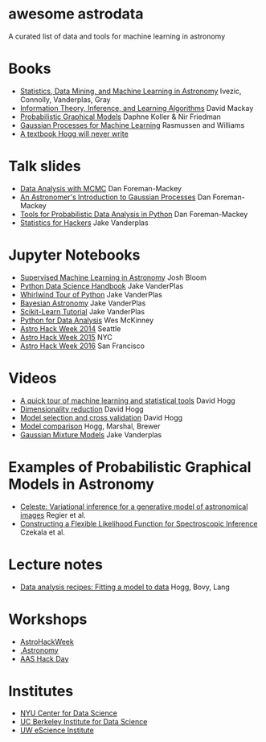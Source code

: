 # awesome astrodata
A curated list of data and tools for machine learning in astronomy


# Books
- [Statistics, Data Mining, and Machine Learning in Astronomy](http://press.princeton.edu/titles/10159.html) Ivezic, Connolly, Vanderplas, Gray
- [Information Theory, Inference, and Learning Algorithms](http://www.inference.phy.cam.ac.uk/itila/) David Mackay
- [Probabilistic Graphical Models](https://mitpress.mit.edu/books/probabilistic-graphical-models) Daphne Koller & Nir Friedman
- [Gaussian Processes for Machine Learning](http://www.gaussianprocess.org/) Rasmussen and Williams
- [A textbook Hogg will never write](https://github.com/davidwhogg/DataAnalysisRecipes)


# Talk slides
- [Data Analysis with MCMC](https://speakerdeck.com/dfm/data-analysis-with-mcmc) Dan Foreman-Mackey
- [An Astronomer's Introduction to Gaussian Processes](https://speakerdeck.com/dfm/an-astronomers-introduction-to-gaussian-processes-v2) Dan Foreman-Mackey
- [Tools for Probabilistic Data Analysis in Python](https://speakerdeck.com/dfm/pyastro16) Dan Foreman-Mackey
- [Statistics for Hackers](https://speakerdeck.com/jakevdp/statistics-for-hackers) Jake Vanderplas


# Jupyter Notebooks
- [Supervised Machine Learning in Astronomy](https://github.com/AstroHackWeek/AstroHackWeek2014/tree/master/day4) Josh Bloom
- [Python Data Science Handbook](https://github.com/jakevdp/PythonDataScienceHandbook) Jake VanderPlas
- [Whirlwind Tour of Python](https://github.com/jakevdp/WhirlwindTourOfPython) Jake VanderPlas
- [Bayesian Astronomy](https://github.com/jakevdp/BayesianAstronomy) Jake VanderPlas
- [Scikit-Learn Tutorial](https://github.com/jakevdp/sklearn_tutorial) Jake VanderPlas
- [Python for Data Analysis](https://github.com/wesm/pydata-book) Wes McKinney
- [Astro Hack Week 2014](https://github.com/AstroHackWeek/AstroHackWeek2014) Seattle
- [Astro Hack Week 2015](https://github.com/AstroHackWeek/AstroHackWeek2015) NYC
- [Astro Hack Week 2016](https://github.com/AstroHackWeek/AstroHackWeek2016) San Francisco


# Videos

- [A quick tour of machine learning and statistical tools](https://www.youtube.com/watch?v=aA3qdegi8Vw) David Hogg
- [Dimensionality reduction](https://www.youtube.com/watch?v=CvBCmWc8iBE) David Hogg
- [Model selection and cross validation](https://www.youtube.com/watch?v=uaztY3Lbr4A) David Hogg
- [Model comparison](https://www.youtube.com/watch?v=sm-yFQcaD4Q) Hogg, Marshal, Brewer
- [Gaussian Mixture Models](https://www.youtube.com/watch?v=W0XECm4-3LI) Jake Vanderplas



# Examples of Probabilistic Graphical Models in Astronomy
- [Celeste: Variational inference for a generative model of
astronomical images](http://www.stat.berkeley.edu/~jeff/publications/regier2015celeste.pdf) Regier et al.
- [Constructing a Flexible Likelihood Function for Spectroscopic Inference](http://adsabs.harvard.edu/abs/2015ApJ...812..128C) Czekala et al.


# Lecture notes
- [Data analysis recipes: Fitting a model to data](https://arxiv.org/abs/1008.4686) Hogg, Bovy, Lang


# Workshops
- [AstroHackWeek](http://astrohackweek.org/)
- [.Astronomy](http://dotastronomy.com/)
- [AAS Hack Day](http://www.astrobetter.com/wiki/AASHackDay)

# Institutes
- [NYU Center for Data Science](http://cds.nyu.edu/)
- [UC Berkeley Institute for Data Science](https://bids.berkeley.edu/)
- [UW eScience Institute](http://escience.washington.edu/)
